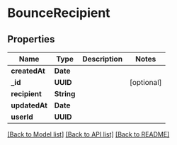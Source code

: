 # BounceRecipient

## Properties
Name | Type | Description | Notes
------------ | ------------- | ------------- | -------------
**createdAt** | **Date** |  | 
**_id** | **UUID** |  | [optional] 
**recipient** | **String** |  | 
**updatedAt** | **Date** |  | 
**userId** | **UUID** |  | 

[[Back to Model list]](../README#documentation-for-models) [[Back to API list]](../README#documentation-for-api-endpoints) [[Back to README]](../README)


